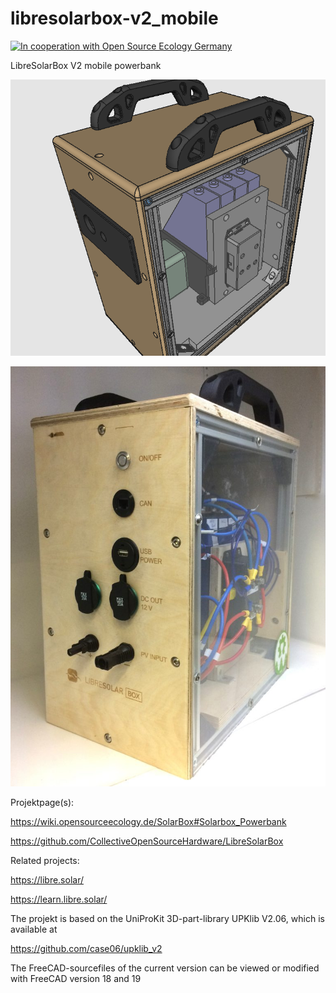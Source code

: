 # libresolarbox-v2_mobile

[![In cooperation with Open Source Ecology Germany](
    https://custom-icon-badges.demolab.com/badge/-OSEG-555555.svg?logo=oseg_logo)](
    https://opensourceecology.de)



LibreSolarBox V2 mobile powerbank


<p><a href="https://raw.githubusercontent.com/case06/libresolarbox-v2_mobile/main/doc/images/UPKframeNG2j.png" target="_blank"><img src="https://raw.githubusercontent.com/case06/libresolarbox-v2_mobile/main/doc/images/UPKframeNG2j.png" alt="LibreSolarBox V2 mobile powerbank" style="max-width:100%;"></a></p>

<p><a href="https://raw.githubusercontent.com/case06/libresolarbox-v2_mobile/main/doc/images/Boxv2-768x1024.jpg" target="_blank"><img src="https://raw.githubusercontent.com/case06/libresolarbox-v2_mobile/main/doc/images/Boxv2-768x1024.jpg" alt="LibreSolarBox V2 mobile powerbank" style="max-width:100%;"></a></p>


Projektpage(s):

https://wiki.opensourceecology.de/SolarBox#Solarbox_Powerbank

https://github.com/CollectiveOpenSourceHardware/LibreSolarBox



Related projects:

https://libre.solar/

https://learn.libre.solar/





The projekt is based on the UniProKit 3D-part-library UPKlib V2.06, which is available at 

<a href="https://github.com/case06/upklib_v2"> https://github.com/case06/upklib_v2 </a>


The FreeCAD-sourcefiles of the current version can be viewed or modified with FreeCAD version 18 and 19



